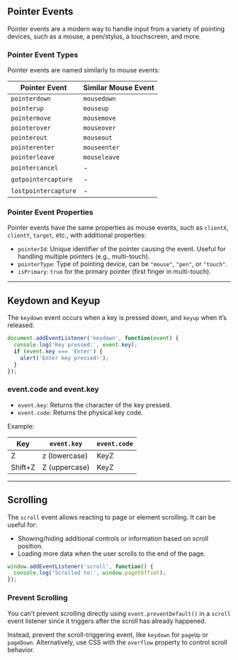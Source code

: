 ## Pointer Events
Pointer events are a modern way to handle input from a variety of pointing devices, such as a mouse, a pen/stylus, a touchscreen, and more.

### Pointer Event Types
Pointer events are named similarly to mouse events:

| Pointer Event   | Similar Mouse Event |
|-----------------|---------------------|
| `pointerdown`   | `mousedown`         |
| `pointerup`     | `mouseup`           |
| `pointermove`   | `mousemove`         |
| `pointerover`   | `mouseover`         |
| `pointerout`    | `mouseout`          |
| `pointerenter`  | `mouseenter`        |
| `pointerleave`  | `mouseleave`        |
| `pointercancel` | -                   |
| `gotpointercapture` | -               |
| `lostpointercapture` | -              |

### Pointer Event Properties
Pointer events have the same properties as mouse events, such as `clientX`, `clientY`, `target`, etc., with additional properties:

- `pointerId`: Unique identifier of the pointer causing the event. Useful for handling multiple pointers (e.g., multi-touch).
- `pointerType`: Type of pointing device, can be `"mouse"`, `"pen"`, or `"touch"`.
- `isPrimary`: `true` for the primary pointer (first finger in multi-touch).

---

## Keydown and Keyup
The `keydown` event occurs when a key is pressed down, and `keyup` when it’s released.
```js
document.addEventListener('keydown', function(event) {
  console.log('Key pressed:', event.key);
  if (event.key === 'Enter') {
    alert('Enter key pressed!');
  }
});
```

### event.code and event.key
- `event.key`: Returns the character of the key pressed.
- `event.code`: Returns the physical key code.

Example:

| Key         | `event.key`     | `event.code` |
|-------------|-----------------|--------------|
| Z           | z (lowercase)   | KeyZ         |
| Shift+Z     | Z (uppercase)   | KeyZ         |

---

## Scrolling
The `scroll` event allows reacting to page or element scrolling. It can be useful for:

- Showing/hiding additional controls or information based on scroll position.
- Loading more data when the user scrolls to the end of the page.
```js
window.addEventListener('scroll', function() {
  console.log('Scrolled to:', window.pageYOffset);
});
```
### Prevent Scrolling
You can’t prevent scrolling directly using `event.preventDefault()` in a `scroll` event listener since it triggers after the scroll has already happened.

Instead, prevent the scroll-triggering event, like `keydown` for `pageUp` or `pageDown`. Alternatively, use CSS with the `overflow` property to control scroll behavior.
